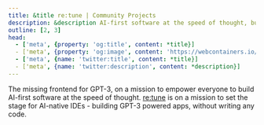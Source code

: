 ```yaml
---
title: &title re:tune | Community Projects
description: &description AI-first software at the speed of thought, built with WebContainer API.
outline: [2, 3]
head:
  - ['meta', {property: 'og:title', content: *title}]
  - ['meta', {property: 'og:image', content: 'https://webcontainers.io/img/og/guide-community_inspirations.png'}]
  - ['meta', {name: 'twitter:title', content: *title}]
  - ['meta', {name: 'twitter:description', content: *description}]
---
```

<script setup lang="ts">
import PageHeading from '@theme/components/CommunityProjects/CommunityProjectPageHeading.vue';
import Screenshot from '@theme/components/CommunityProjects/CommunityProjectScreenshot.vue';
</script>

<PageHeading title="re:tune" category="ai" />

The missing frontend for GPT-3, on a mission to empower everyone to build AI-first software at the speed of thought.
[re:tune](https://retune.so/) is on a mission to set the stage for AI-native IDEs - building GPT-3 powered apps, without writing any code.

<Screenshot src="/img/community/re_tune.png" alt="AI application" href="https://retune.so/" />

